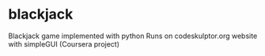 # blackjack
Blackjack game implemented with python
Runs on codeskulptor.org website with simpleGUI
(Coursera project)
